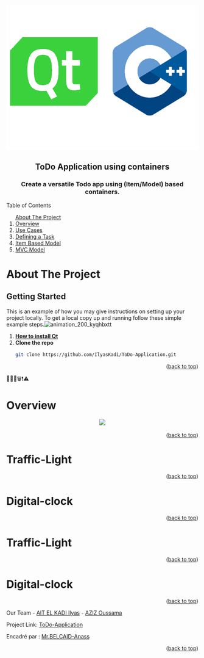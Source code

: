 <div id="top"></div>


<!-- PROJECT LOGO -->
<br />
<div align="center">
    <img src="images/logo.png" alt="Logo" width="550" height="380">
  <h2 align="center">ToDo Application using containers</h2>
  <h3 align="center">Create a versatile Todo app using (Item/Model) based containers.</h3>
</div>


<!-- TABLE OF CONTENTS -->

  <summary>Table of Contents</summary>
  <ol>      
      <a href="#about-the-project">About The Project</a>         
      <li><a href="#Overview">Overview</a></li>
      <li><a href="#Traffic-Light">Use Cases</a></li> 
      <li><a href="#Digital-clock">Defining a Task</a></li> 
      <li><a href="#Traffic-Light">Item Based Model</a></li> 
      <li><a href="#Digital-clock">MVC Model</a></li>
  </ol>



<!-- ABOUT THE PROJECT -->
# About The Project

<!-- GETTING STARTED -->
## Getting Started

This is an example of how you may give instructions on setting up your project locally.
To get a local copy up and running follow these simple example steps.![animation_200_kyqhbxtt](https://user-images.githubusercontent.com/80456274/150659079-1e316ae5-7924-4d5d-8261-7d17d8b5f91c.gif)

1. [**How to install Qt**](https://anassbelcaid.github.io/CS221/qtcreator/)
2. **Clone the repo**
   ```sh
   git clone https://github.com/IlyasKadi/ToDo-Application.git
   ```
 
<p align="right">(<a href="#top">back to top</a>)</p>



📝📧📆🗑️❗⚠️

<!-- Overview -->
# Overview

<div align="center">
    <img src="images/.png">
</div>


<p align="right">(<a href="#top">back to top</a>)</p>



<!-- Traffic-Light -->
# Traffic-Light




<p align="right">(<a href="#top">back to top</a>)</p>



<!-- Digital-clock -->
# Digital-clock




<p align="right">(<a href="#top">back to top</a>)</p>



<!-- Traffic-Light -->
# Traffic-Light




<p align="right">(<a href="#top">back to top</a>)</p>


<!-- Digital-clock -->
# Digital-clock




<p align="right">(<a href="#top">back to top</a>)</p>




Our Team - [AIT EL KADI Ilyas](https://github.com/IlyasKadi) - [AZIZ Oussama](https://github.com/ATAMAN0)

Project Link: [ToDo-Application](https://github.com/IlyasKadi/ToDo-Application)

Encadré par : [Mr.BELCAID-Anass](https://anassbelcaid.github.io)

<p align="right">(<a href="#top">back to top</a>)</p>
